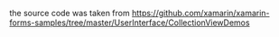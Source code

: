 the source code was taken from https://github.com/xamarin/xamarin-forms-samples/tree/master/UserInterface/CollectionViewDemos
